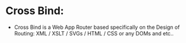# Cross Bind:
* Cross Bind is a Web App Router based specifically on the Design of Routing: XML / XSLT / SVGs / HTML / CSS or any DOMs and etc..

